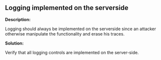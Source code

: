 
Logging implemented on the serverside
-------

**Description:**

Logging should always be implemented on the serverside since an attacker otherwise 
manipulate the functionality and erase his traces.


**Solution:**

Verify that all logging controls are implemented on the server-side.

	